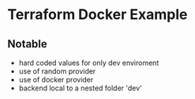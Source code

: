 # Terraform Docker Example

## Notable
- hard coded values for only dev enviroment
- use of random provider
- use of docker provider
- backend local to a nested folder 'dev'
